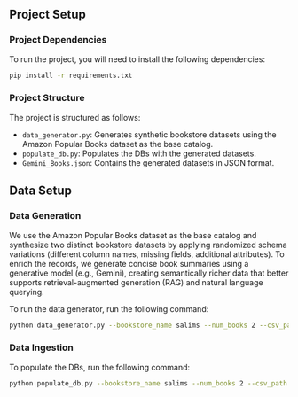 ## Project Setup

### Project Dependencies

To run the project, you will need to install the following dependencies:

```bash
pip install -r requirements.txt
```

### Project Structure

The project is structured as follows:

- `data_generator.py`: Generates synthetic bookstore datasets using the Amazon Popular Books dataset as the base catalog.
- `populate_db.py`: Populates the DBs with the generated datasets.
- `Gemini_Books.json`: Contains the generated datasets in JSON format.

## Data Setup

### Data Generation
We use the Amazon Popular Books dataset as the base catalog and synthesize two distinct bookstore datasets by applying randomized schema variations (different column names, missing fields, additional attributes). To enrich the records, we generate concise book summaries using a generative model (e.g., Gemini), creating semantically richer data that better supports retrieval-augmented generation (RAG) and natural language querying.

To run the data generator, run the following command:

```bash
python data_generator.py --bookstore_name salims --num_books 2 --csv_path ./Amazon_popular_books_dataset.csv
```

### Data Ingestion

To populate the DBs, run the following command:

```bash
python populate_db.py --bookstore_name salims --num_books 2 --csv_path ./Amazon_popular_books_dataset.csv
